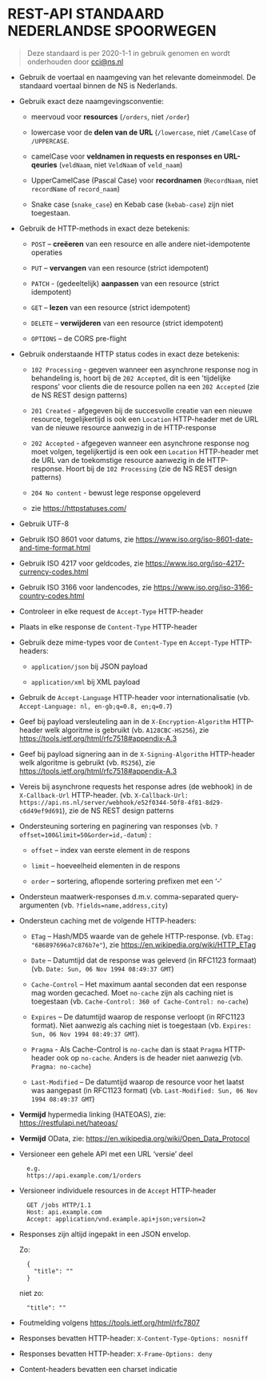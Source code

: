 # REST-API STANDAARD NEDERLANDSE SPOORWEGEN

> Deze standaard is per 2020-1-1 in gebruik genomen en wordt onderhouden door cci@ns.nl 

- Gebruik de voertaal en naamgeving van het relevante domeinmodel. De standaard voertaal binnen de NS is Nederlands.

- Gebruik exact deze naamgevingsconventie:
  - meervoud voor **resources** (`/orders`, niet `/order`)
  
  - lowercase voor de **delen van de URL** (`/lowercase`, niet `/CamelCase` of `/UPPERCASE`.
  
  - camelCase voor **veldnamen in requests en responses en URL-qeuries** (`veldNaam`, niet `VeldNaam` of `veld_naam`)
  
  - UpperCamelCase (Pascal Case) voor **recordnamen** (`RecordNaam`, niet `recordName` of `record_naam`)
  
  - Snake case (`snake_case`) en Kebab case (`kebab-case`) zijn niet toegestaan.

- Gebruik de HTTP-methods in exact deze betekenis:
  - `POST` – **creëeren** van een resource en alle andere niet-idempotente operaties  
  
  - `PUT` – **vervangen** van een resource (strict idempotent)
  
  - `PATCH` - (gedeeltelijk) **aanpassen** van een resource (strict idempotent)
  
  - `GET` – **lezen** van een resource (strict idempotent)
  
  - `DELETE` – **verwijderen** van een resource (strict idempotent)
  
  - `OPTIONS` – de CORS pre-flight
 
- Gebruik onderstaande HTTP status codes in exact deze betekenis:
  - `102 Processing` - gegeven wanneer een asynchrone response nog in behandeling is, hoort bij de `202 Accepted`, dit is een 'tijdelijke respons' voor clients die de resource pollen na een `202 Accepted` (zie de NS REST design patterns)
  
  - `201 Created` - afgegeven bij de succesvolle creatie van een nieuwe resource, tegelijkertijd is ook een `Location` HTTP-header met de URL van de nieuwe resource aanwezig in de HTTP-response
  
  - `202 Accepted` - afgegeven wanneer een asynchrone response nog moet volgen, tegelijkertijd is een ook een `Location` HTTP-header met de URL van de toekomstige resource aanwezig in de HTTP-response. Hoort bij de `102 Processing` (zie de NS REST design patterns)
  
  - `204 No content` - bewust lege response opgeleverd
  
  - zie https://httpstatuses.com/ 

- Gebruik UTF-8

- Gebruik ISO 8601 voor datums, zie https://www.iso.org/iso-8601-date-and-time-format.html

- Gebruik ISO 4217 voor geldcodes, zie https://www.iso.org/iso-4217-currency-codes.html 

- Gebruik ISO 3166 voor landencodes, zie https://www.iso.org/iso-3166-country-codes.html

- Controleer in elke request de `Accept-Type` HTTP-header

- Plaats in elke response de `Content-Type` HTTP-header

- Gebruik deze mime-types voor de `Content-Type` en `Accept-Type` HTTP-headers: 
  - `application/json` bij JSON payload
  
  - `application/xml` bij XML payload

- Gebruik de `Accept-Language` HTTP-header voor internationalisatie (vb. `Accept-Language: nl, en-gb;q=0.8, en;q=0.7`)

- Geef bij payload versleuteling aan in de `X-Encryption-Algorithm` HTTP-header welk algoritme is gebruikt (vb. `A128CBC-HS256`), zie https://tools.ietf.org/html/rfc7518#appendix-A.3

- Geef bij payload signering aan in de `X-Signing-Algorithm` HTTP-header welk algoritme is gebruikt (vb. `RS256`), zie https://tools.ietf.org/html/rfc7518#appendix-A.3 

- Vereis bij asynchrone requests het response adres (de webhook) in de `X-Callback-Url` HTTP-header. (vb. `X-Callback-Url: https://api.ns.nl/server/webhook/e52f0344-50f8-4f81-8d29-c6d49ef9d691`), zie de NS REST design patterns

- Ondersteuning sortering en paginering van responses (vb. `?offset=100&limit=50&order=id,-datum`) :
  - `offset` – index van eerste element in de respons
  
  - `limit` – hoeveelheid elementen in de respons
  
  - `order` – sortering, aflopende sortering prefixen met een ‘-‘

- Ondersteun maatwerk-responses d.m.v. comma-separated query-argumenten (vb. `?fields=name,address,city`) 

- Ondersteun caching met de volgende HTTP-headers:
  - `ETag` – Hash/MD5 waarde van de gehele HTTP-response. (vb. `ETag: "686897696a7c876b7e"`), zie https://en.wikipedia.org/wiki/HTTP_ETag
  
  - `Date` – Datumtijd dat de response was geleverd (in RFC1123 formaat) (vb. `Date: Sun, 06 Nov 1994 08:49:37 GMT`)
  
  - `Cache-Control` – Het maximum aantal seconden dat een response mag worden gecached. Moet `no-cache` zijn als caching niet is toegestaan (vb. `Cache-Control: 360 of Cache-Control: no-cache`)
  
  - `Expires` – De datumtijd waarop de response verloopt (in RFC1123 format). Niet aanwezig als caching niet is toegestaan (vb. `Expires: Sun, 06 Nov 1994 08:49:37 GMT`).
  
  - `Pragma` - Als Cache-Control is `no-cache` dan is staat `Pragma` HTTP-header ook op `no-cache`. Anders is de header niet aanwezig (vb. `Pragma: no-cache`)
  
  - `Last-Modified` – De datumtijd waarop de resource voor het laatst was aangepast (in RFC1123 format) (vb. `Last-Modified: Sun, 06 Nov 1994 08:49:37 GMT`)

- **Vermijd** hypermedia linking (HATEOAS), zie: https://restfulapi.net/hateoas/ 

- **Vermijd** OData, zie: https://en.wikipedia.org/wiki/Open_Data_Protocol 

- Versioneer een gehele API met een URL ‘versie’ deel

        e.g.
        https://api.example.com/1/orders
        
- Versioneer individuele resources in de `Accept` HTTP-header

        GET /jobs HTTP/1.1
        Host: api.example.com
        Accept: application/vnd.example.api+json;version=2

- Responses zijn altijd ingepakt in een JSON envelop. 

    Zo:
     
        {
          "title": ""
        }
        
    niet zo:
    
        "title": ""

- Foutmelding volgens https://tools.ietf.org/html/rfc7807

- Responses bevatten HTTP-header: `X-Content-Type-Options: nosniff`

- Responses bevatten HTTP-header: `X-Frame-Options: deny`

- Content-headers bevatten een charset indicatie


